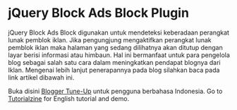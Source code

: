 jQuery Block Ads Block Plugin
====================================================

jQuery Block Ads Block digunakan untuk mendeteksi keberadaan perangkat lunak pemblok iklan. Jika pengungjung mengaktifkan perangkat lunak pemblok iklan maka halaman yang sedang dilihatnya akan ditutup dengan layar berisi informasi atau himbaun. Hal ini bermanfaat untuk para pengelola blog sebagai salah satu cara dalam meningkatkan pendapat blognya dari Iklan. Mengenai lebih lanjut penerapannya pada blog silahkan baca pada link artikel dibawah ini.


Buka disini [Blogger Tune-Up](http://tutorialzine.com/2011/12/how-to-block-adblock/) untuk pengguna berbahasa Indonesia.
Go to [Tutorialzine](http://tutorialzine.com/2011/12/how-to-block-adblock/) for English tutorial and demo.